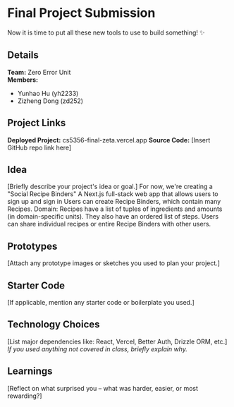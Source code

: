 # Final Project Submission

Now it is time to put all these new tools to use to build something! ✨

## Details

**Team:** Zero Error Unit  
**Members:**  
- Yunhao Hu (yh2233)  
- Zizheng Dong (zd252)

## Project Links

**Deployed Project:** cs5356-final-zeta.vercel.app
**Source Code:** [Insert GitHub repo link here]

## Idea  
[Briefly describe your project's idea or goal.]
For now, we're creating a "Social Recipe Binders"
A Next.js full-stack web app that allows users to sign up and sign in
Users can create Recipe Binders, which contain many Recipes.
Domain: Recipes have a list of tuples of ingredients and amounts (in domain-specific units). They also have an ordered list of steps.
Users can share individual recipes or entire Recipe Binders with other users.

## Prototypes  
[Attach any prototype images or sketches you used to plan your project.]

## Starter Code  
[If applicable, mention any starter code or boilerplate you used.]

## Technology Choices  
[List major dependencies like: React, Vercel, Better Auth, Drizzle ORM, etc.]  
*If you used anything not covered in class, briefly explain why.*

## Learnings  
[Reflect on what surprised you – what was harder, easier, or most rewarding?]
